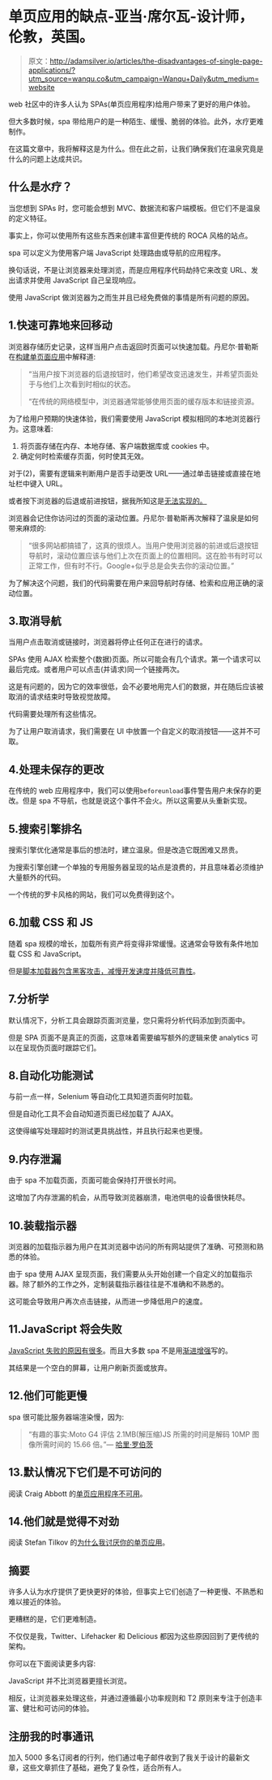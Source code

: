 # 单页应用的缺点-亚当·席尔瓦-设计师，伦敦，英国。

> 原文：<http://adamsilver.io/articles/the-disadvantages-of-single-page-applications/?utm_source=wanqu.co&utm_campaign=Wanqu+Daily&utm_medium=website>

web 社区中的许多人认为 SPAs(单页应用程序)给用户带来了更好的用户体验。

但大多数时候，spa 带给用户的是一种陌生、缓慢、脆弱的体验。此外，水疗更难制作。

在这篇文章中，我将解释这是为什么。但在此之前，让我们确保我们在温泉究竟是什么的问题上达成共识。

## 什么是水疗？

当您想到 SPAs 时，您可能会想到 MVC、数据流和客户端模板。但它们不是温泉的定义特征。

事实上，你可以使用所有这些东西来创建丰富但更传统的 ROCA 风格的站点。

spa 可以定义为使用客户端 JavaScript 处理路由或导航的应用程序。

换句话说，不是让浏览器来处理浏览，而是应用程序代码劫持它来改变 URL、发出请求并使用 JavaScript 自己呈现响应。

使用 JavaScript 做浏览器为之而生并且已经免费做的事情是所有问题的原因。

## 1.快速可靠地来回移动

浏览器存储历史记录，这样当用户点击返回时页面可以快速加载。丹尼尔·普勒斯在[构建单页面应用](https://medium.com/joys-of-javascript/4353246f4480)中解释道:

> “当用户按下浏览器的后退按钮时，他们希望改变迅速发生，并希望页面处于与他们上次看到时相似的状态。
> 
> “在传统的网络模型中，浏览器通常能够使用页面的缓存版本和链接资源。

为了给用户预期的快速体验，我们需要使用 JavaScript 模拟相同的本地浏览器行为。这意味着:

1.  将页面存储在内存、本地存储、客户端数据库或 cookies 中。
2.  确定何时检索缓存页面，何时使其无效。

对于(2)，需要有逻辑来判断用户是否手动更改 URL——通过单击链接或直接在地址栏中键入 URL。

或者按下浏览器的后退或前进按钮，据我所知这是[无法实现的。](http://stackoverflow.com/questions/2008806/how-to-detect-if-the-user-clicked-the-back-button)

浏览器会记住你访问过的页面的滚动位置。丹尼尔·普勒斯再次解释了温泉是如何带来麻烦的:

> “很多网站都搞错了，这真的很烦人。当用户使用浏览器的前进或后退按钮导航时，滚动位置应该与他们上次在页面上的位置相同。这在脸书有时可以正常工作，但有时不行。Google+似乎总是会失去你的滚动位置。”

为了解决这个问题，我们的代码需要在用户来回导航时存储、检索和应用正确的滚动位置。

## 3.取消导航

当用户点击取消或链接时，浏览器将停止任何正在进行的请求。

SPAs 使用 AJAX 检索整个(数据)页面。所以可能会有几个请求。第一个请求可以最后完成。或者用户可以点击(并请求)同一个链接两次。

这是有问题的，因为它的效率很低，会不必要地用完人们的数据，并在随后应该被取消的请求结束时导致视觉故障。

代码需要处理所有这些情况。

为了让用户取消请求，我们需要在 UI 中放置一个自定义的取消按钮——这并不可取。

## 4.处理未保存的更改

在传统的 web 应用程序中，我们可以使用`beforeunload`事件警告用户未保存的更改。但是 spa 不导航，也就是说这个事件不会火。所以这需要从头重新实现。

## 5.搜索引擎排名

搜索引擎优化通常是事后的想法时，建立温泉。但是改造它既困难又昂贵。

为搜索引擎创建一个单独的专用服务器呈现的站点是浪费的，并且意味着必须维护大量额外的代码。

一个传统的罗卡风格的网站，我们可以免费得到这个。

## 6.加载 CSS 和 JS

随着 spa 规模的增长，加载所有资产将变得非常缓慢。这通常会导致有条件地加载 CSS 和 JavaScript。

但是[脚本加载器包含黑客攻击，减慢开发速度并降低可靠性](http://blog.getify.com/labjs-script-loading-the-way-it-should-be/)。

## 7.分析学

默认情况下，分析工具会跟踪页面浏览量，您只需将分析代码添加到页面中。

但是 SPA 页面不是真正的页面，这意味着需要编写额外的逻辑来使 analytics 可以在呈现伪页面时跟踪它们。

## 8.自动化功能测试

与前一点一样，Selenium 等自动化工具知道页面何时加载。

但是自动化工具不会自动知道页面已经加载了 AJAX。

这使得编写处理超时的测试更具挑战性，并且执行起来也更慢。

## 9.内存泄漏

由于 spa 不加载页面，页面可能会保持打开很长时间。

这增加了内存泄漏的机会，从而导致浏览器崩溃，电池供电的设备很快耗尽。

## 10.装载指示器

浏览器的加载指示器为用户在其浏览器中访问的所有网站提供了准确、可预测和熟悉的体验。

由于 spa 使用 AJAX 呈现页面，我们需要从头开始创建一个自定义的加载指示器。除了额外的工作之外，定制装载指示器往往是不准确和不熟悉的。

这可能会导致用户再次点击链接，从而进一步降低用户的速度。

## 11.JavaScript 将会失败

[JavaScript 失败的原因有很多](/blog/javascript-isnt-always-available-and-its-not-the-users-fault/)。而且大多数 spa 不是用[渐进增强](/blog/progressively-enhanced-javascript/)写的。

其结果是一个空白的屏幕，让用户刷新页面或放弃。

## 12.他们可能更慢

spa 很可能比服务器端渲染慢，因为:

> “有趣的事实:Moto G4 评估 2.1MB(解压缩)JS 所需的时间是解码 10MP 图像所需时间的 15.66 倍。”— [哈里·罗伯茨](https://twitter.com/csswizardry/status/971077284034678784?s=19)

## 13.默认情况下它们是不可访问的

阅读 Craig Abbott 的[单页应用程序不可用](http://www.craigabbott.co.uk/one-page-applications-are-not-accessible)。

## 14.他们就是觉得不对劲

阅读 Stefan Tilkov 的[为什么我讨厌你的单页应用](https://www.freecodecamp.org/news/why-i-hate-your-single-page-app-f08bb4ff9134/)。

## 摘要

许多人认为水疗提供了更快更好的体验，但事实上它们创造了一种更慢、不熟悉和难以接近的体验。

更糟糕的是，它们更难制造。

不仅仅是我，Twitter、Lifehacker 和 Delicious 都因为这些原因回到了更传统的架构。

你可以在下面阅读更多内容:

JavaScript 并不比浏览器更擅长浏览。

相反，让浏览器来处理这些，并通过遵循最小功率规则和 T2 原则来专注于创造丰富、健壮和可访问的体验。

## 注册我的时事通讯

加入 5000 多名订阅者的行列，他们通过电子邮件收到了我关于设计的最新文章，这些文章抓住了基础，避免了复杂性，适合所有人。